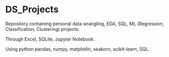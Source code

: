 # DS_Projects
Repository containing personal data wrangling, EDA, SQL, ML (Regression, Classification, Clustering) projects.

Through Excel, SQLite, Jupyter Notebook.

Using python pandas, numpy, matplotlin, seaborn, scikit-learn, SQL.
